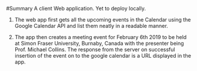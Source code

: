 #Summary
A client Web application. Yet to deploy locally.

1. The web app first gets all the upcoming events in the Calendar using the Google Calendar API and list them neatly in a readable manner.

2. The app then creates a meeting event for February 6th 2019 to be held at Simon Fraser University, Burnaby, Canada with the presenter being Prof. Michael Collins. The response from the server on successful insertion of the event on to the google calendar is a URL displayed in the app.
